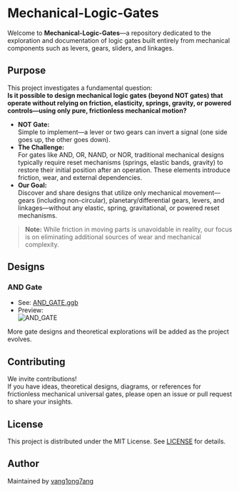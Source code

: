 # Mechanical-Logic-Gates

Welcome to **Mechanical-Logic-Gates**—a repository dedicated to the exploration and documentation of logic gates built entirely from mechanical components such as levers, gears, sliders, and linkages.

## Purpose

This project investigates a fundamental question:  
**Is it possible to design mechanical logic gates (beyond NOT gates) that operate without relying on friction, elasticity, springs, gravity, or powered controls—using only pure, frictionless mechanical motion?**

- **NOT Gate:**  
  Simple to implement—a lever or two gears can invert a signal (one side goes up, the other goes down).
- **The Challenge:**  
  For gates like AND, OR, NAND, or NOR, traditional mechanical designs typically require reset mechanisms (springs, elastic bands, gravity) to restore their initial position after an operation. These elements introduce friction, wear, and external dependencies.
- **Our Goal:**  
  Discover and share designs that utilize only mechanical movement—gears (including non-circular), planetary/differential gears, levers, and linkages—without any elastic, spring, gravitational, or powered reset mechanisms.

> **Note:** While friction in moving parts is unavoidable in reality, our focus is on eliminating additional sources of wear and mechanical complexity.

## Designs

### AND Gate

- See: [AND_GATE.ggb](AND_GATE.ggb)
- Preview:  
  ![AND_GATE](https://github.com/user-attachments/assets/c6c2b6cc-33a8-421e-8fa8-fc9de5d454d4)

More gate designs and theoretical explorations will be added as the project evolves.

## Contributing

We invite contributions!  
If you have ideas, theoretical designs, diagrams, or references for frictionless mechanical universal gates, please open an issue or pull request to share your insights.

## License

This project is distributed under the MIT License. See [LICENSE](LICENSE) for details.

## Author

Maintained by [vang1ong7ang](https://github.com/vang1ong7ang)
